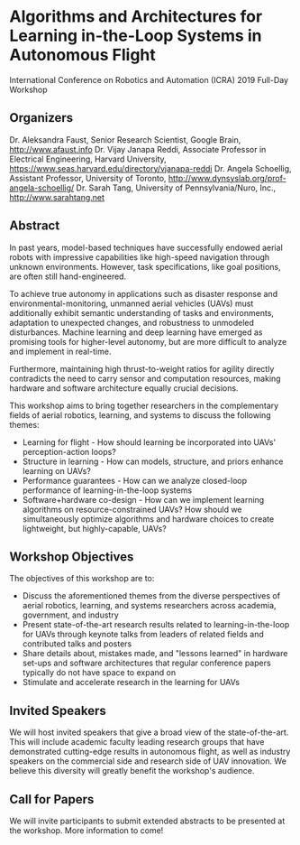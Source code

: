 # Algorithms and Architectures for Learning in-the-Loop Systems in Autonomous Flight

International Conference on Robotics and Automation (ICRA) 2019 Full-Day Workshop

## Organizers 

Dr. Aleksandra Faust, Senior Research Scientist, Google Brain, http://www.afaust.info
Dr. Vijay Janapa Reddi, Associate Professor in Electrical Engineering, Harvard University, https://www.seas.harvard.edu/directory/vjanapa-reddi
Dr. Angela Schoellig, Assistant Professor, University of Toronto, http://www.dynsyslab.org/prof-angela-schoellig/
Dr. Sarah Tang, University of Pennsylvania/Nuro, Inc., http://www.sarahtang.net

## Abstract

In past years, model-based techniques have successfully endowed aerial robots with impressive capabilities like high-speed navigation through unknown environments. However, task specifications, like goal positions, are often still hand-engineered.

To achieve true autonomy in applications such as disaster response and environmental-monitoring, unmanned aerial vehicles (UAVs) must additionally exhibit semantic understanding of tasks and environments, adaptation to unexpected changes, and robustness to unmodeled disturbances. Machine learning and deep learning have emerged as promising tools for higher-level autonomy, but are more difficult to analyze and implement in real-time.

Furthermore, maintaining high thrust-to-weight ratios for agility directly contradicts the need to carry sensor and computation resources, making hardware and software architecture equally crucial decisions.

This workshop aims to bring together researchers in the complementary fields of aerial robotics, learning, and systems to discuss the following themes: 
* Learning for flight - How should learning be incorporated into UAVs' perception-action loops?
* Structure in learning - How can models, structure, and priors enhance learning on UAVs? 
* Performance guarantees - How can we analyze closed-loop performance of learning-in-the-loop systems
* Software+hardware co-design - How can we implement learning algorithms on resource-constrained UAVs? How should we simultaneously optimize algorithms and hardware choices to create lightweight, but highly-capable, UAVs?

## Workshop Objectives

The objectives of this workshop are to:
* Discuss the aforementioned themes from the diverse perspectives of aerial robotics, learning, and systems researchers across academia, government, and industry
* Present state-of-the-art research results related to learning-in-the-loop for UAVs through keynote talks from leaders of related fields and contributed talks and posters
* Share details about, mistakes made, and "lessons learned" in hardware set-ups and software architectures that regular conference papers typically do not have space to expand on
* Stimulate and accelerate research in the learning for UAVs

## Invited Speakers

We will host invited speakers that give a broad view of the state-of-the-art. This will include academic faculty leading research groups that have demonstrated cutting-edge results in autonomous flight, as well as industry speakers on the commercial side and research side of UAV innovation. We believe this diversity will greatly benefit the workshop's audience.  

## Call for Papers

We will invite participants to submit extended abstracts to be presented at the workshop. More information to come! 
